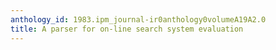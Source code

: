 ```yaml
---
anthology_id: 1983.ipm_journal-ir0anthology0volumeA19A2.0
title: A parser for on-line search system evaluation
---
```

